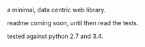 a minimal, data centric web library.

readme coming soon, until then read the tests.

tested against python 2.7 and 3.4.
